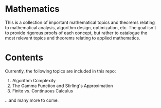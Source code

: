# Mathematics
This is a collection of important mathematical topics and theorems relating to mathematical analysis, algorithm design, optimization, etc. The goal isn't to provide rigorous proofs of each concept, but rather to catalogue the most relevant topics and theorems relating to applied mathematics.

# Contents
Currently, the following topics are included in this repo:
1. Algorithm Complexity
2. The Gamma Function and Stirling's Approximation
3. Finite vs. Continuous Calculus

...and many more to come. 
